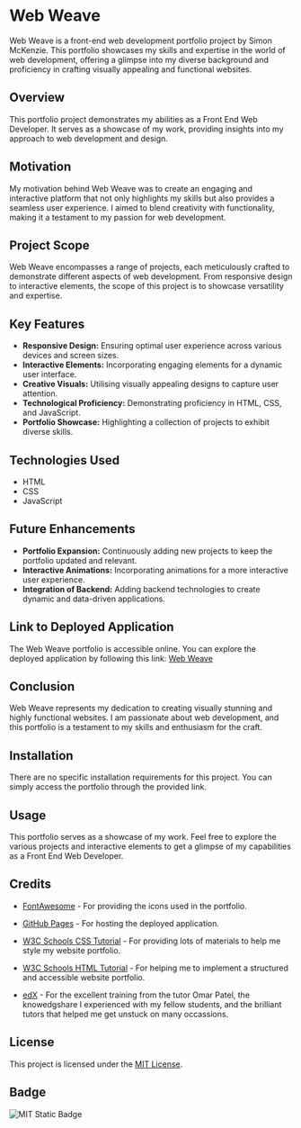 # Web Weave

Web Weave is a front-end web development portfolio project by Simon McKenzie. This portfolio showcases my skills and expertise in the world of web development, offering a glimpse into my diverse background and proficiency in crafting visually appealing and functional websites.

## Overview

This portfolio project demonstrates my abilities as a Front End Web Developer. It serves as a showcase of my work, providing insights into my approach to web development and design.

## Motivation

My motivation behind Web Weave was to create an engaging and interactive platform that not only highlights my skills but also provides a seamless user experience. I aimed to blend creativity with functionality, making it a testament to my passion for web development.

## Project Scope

Web Weave encompasses a range of projects, each meticulously crafted to demonstrate different aspects of web development. From responsive design to interactive elements, the scope of this project is to showcase versatility and expertise.

## Key Features

- **Responsive Design:** Ensuring optimal user experience across various devices and screen sizes.
- **Interactive Elements:** Incorporating engaging elements for a dynamic user interface.
- **Creative Visuals:** Utilising visually appealing designs to capture user attention.
- **Technological Proficiency:** Demonstrating proficiency in HTML, CSS, and JavaScript.
- **Portfolio Showcase:** Highlighting a collection of projects to exhibit diverse skills.

## Technologies Used

- HTML
- CSS
- JavaScript

## Future Enhancements

- **Portfolio Expansion:** Continuously adding new projects to keep the portfolio updated and relevant.
- **Interactive Animations:** Incorporating animations for a more interactive user experience.
- **Integration of Backend:** Adding backend technologies to create dynamic and data-driven applications.

## Link to Deployed Application

The Web Weave portfolio is accessible online. You can explore the deployed application by following this link: [Web Weave](#)

## Conclusion

Web Weave represents my dedication to creating visually stunning and highly functional websites. I am passionate about web development, and this portfolio is a testament to my skills and enthusiasm for the craft.

## Installation

There are no specific installation requirements for this project. You can simply access the portfolio through the provided link.

## Usage

This portfolio serves as a showcase of my work. Feel free to explore the various projects and interactive elements to get a glimpse of my capabilities as a Front End Web Developer.

## Credits

- [FontAwesome](https://fontawesome.com/) - For providing the icons used in the portfolio. 

- [GitHub Pages](https://pages.github.com/) - For hosting the deployed application. 

- [W3C Schools CSS Tutorial](https://www.w3schools.com/css/default.asp) - For providing lots of materials to help me style my website portfolio.

- [W3C Schools HTML Tutorial](https://www.w3schools.com/html/default.asp) - For helping me to implement a structured and accessible website portfolio.

- [edX](https://bootcampspot.instructure.com/) - For the excellent training from the tutor Omar Patel, the knowedgshare I experienced with my fellow students, and the brilliant tutors that helped me get unstuck on many occassions. 


## License

This project is licensed under the [MIT License](LICENSE). 

## Badge

![MIT Static Badge](https://img.shields.io/badge/License-MIT-brightgreen)
